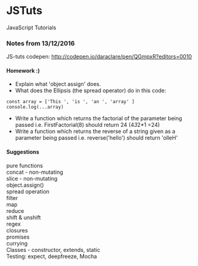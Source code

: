# JSTuts
JavaScript Tutorials

### Notes from 13/12/2016 ###



JS-tuts codepen: http://codepen.io/daraclare/pen/QGmpxR?editors=0010    

#### Homework :) ####
* Explain what 'object assign' does.  
* What does the Ellipsis (the spread operator) do in this code:  
<pre><code>const array = ['This ', 'is ', 'an ', 'array' ]  
console.log(...array)</code></pre>

* Write a function which returns the factorial of the parameter being passed i.e. FirstFactorial(8) should return 24 (4*3*2*1 =24)  
* Write a function which returns the reverse of a string given as a parameter being passed i.e. reverse('hello') should return 'olleH'  


#### Suggestions ####
pure functions  
concat - non-mutating  
slice - non-mutating  
object.assign()  
spread operation  
filter  
map  
reduce  
shift & unshift  
regex  
closures  
promises  
currying  
Classes - constructor, extends, static  
Testing: expect, deepfreeze, Mocha  

